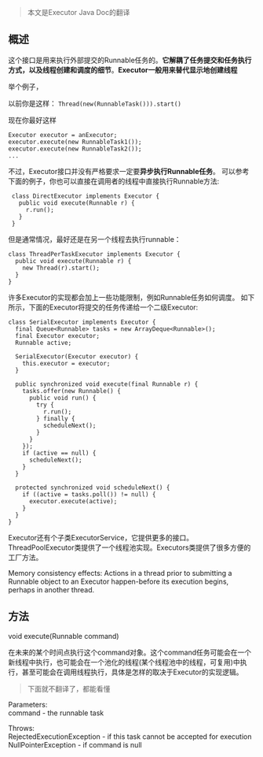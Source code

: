 >本文是Executor Java Doc的翻译
## 概述
这个接口是用来执行外部提交的Runnable任务的。**它解耦了任务提交和任务执行方式，以及线程创建和调度的细节**。**Executor一般用来替代显示地创建线程**  

举个例子，  

以前你是这样：
``Thread(new(RunnableTask())).start()``  

现在你最好这样
```
Executor executor = anExecutor;
executor.execute(new RunnableTask1());
executor.execute(new RunnableTask2());
...
```
不过，Executor接口并没有严格要求一定要**异步执行Runnable任务**。
可以参考下面的例子，你也可以直接在调用者的线程中直接执行Runnable方法:
```
 class DirectExecutor implements Executor {
   public void execute(Runnable r) {
     r.run();
   }
 }
```
 但是通常情况，最好还是在另一个线程去执行runnable：
 ```
 class ThreadPerTaskExecutor implements Executor {
   public void execute(Runnable r) {
     new Thread(r).start();
   }
 }
 ```
 
 许多Executor的实现都会加上一些功能限制，例如Runnable任务如何调度。
 如下所示，下面的Executor将提交的任务传递给一个二级Executor:
 ```
 class SerialExecutor implements Executor {
   final Queue<Runnable> tasks = new ArrayDeque<Runnable>();
   final Executor executor;
   Runnable active;

   SerialExecutor(Executor executor) {
     this.executor = executor;
   }

   public synchronized void execute(final Runnable r) {
     tasks.offer(new Runnable() {
       public void run() {
         try {
           r.run();
         } finally {
           scheduleNext();
         }
       }
     });
     if (active == null) {
       scheduleNext();
     }
   }

   protected synchronized void scheduleNext() {
     if ((active = tasks.poll()) != null) {
       executor.execute(active);
     }
   }
 }
 ```
 Executor还有个子类ExecutorService，它提供更多的接口。ThreadPoolExecutor类提供了一个线程池实现。Executors类提供了很多方便的工厂方法。
 
Memory consistency effects: Actions in a thread prior to submitting a Runnable object to an Executor happen-before its execution begins, perhaps in another thread.

## 方法
void execute(Runnable command)  

在未来的某个时间点执行这个command对象。这个command任务可能会在一个新线程中执行，也可能会在一个池化的线程(某个线程池中的线程，可复用)中执行，甚至可能会在调用线程执行，具体是怎样的取决于Executor的实现逻辑。  
>下面就不翻译了，都能看懂

Parameters:  
command - the runnable task

Throws:  
RejectedExecutionException - if this task cannot be accepted for execution
NullPointerException - if command is null